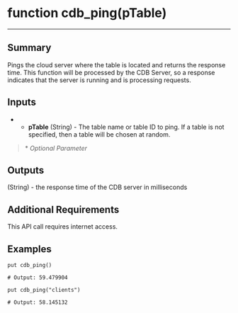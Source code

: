 # function cdb_ping(pTable)
---
## Summary
Pings the cloud server where the table is located and returns the response time. This function will be processed by the CDB Server, so a response indicates that the server is running and is processing requests.

## Inputs
* * **pTable** (String) - The table name or table ID to ping. If a table is not specified, then a table will be chosen at random.

> \* _Optional Parameter_

## Outputs
(String) - the response time of the CDB server in milliseconds

## Additional Requirements
This API call requires internet access.


## Examples
```
put cdb_ping()

# Output: 59.479904

put cdb_ping("clients")

# Output: 58.145132
```